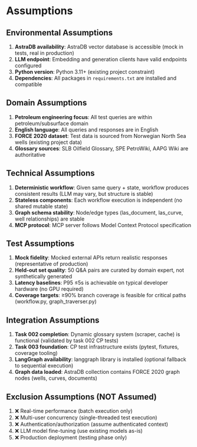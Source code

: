 # Assumptions

## Environmental Assumptions
1. **AstraDB availability**: AstraDB vector database is accessible (mock in tests, real in production)
2. **LLM endpoint**: Embedding and generation clients have valid endpoints configured
3. **Python version**: Python 3.11+ (existing project constraint)
4. **Dependencies**: All packages in `requirements.txt` are installed and compatible

## Domain Assumptions
1. **Petroleum engineering focus**: All test queries are within petroleum/subsurface domain
2. **English language**: All queries and responses are in English
3. **FORCE 2020 dataset**: Test data is sourced from Norwegian North Sea wells (existing project data)
4. **Glossary sources**: SLB Oilfield Glossary, SPE PetroWiki, AAPG Wiki are authoritative

## Technical Assumptions
1. **Deterministic workflow**: Given same query + state, workflow produces consistent results (LLM may vary, but structure is stable)
2. **Stateless components**: Each workflow execution is independent (no shared mutable state)
3. **Graph schema stability**: Node/edge types (las_document, las_curve, well relationships) are stable
4. **MCP protocol**: MCP server follows Model Context Protocol specification

## Test Assumptions
1. **Mock fidelity**: Mocked external APIs return realistic responses (representative of production)
2. **Held-out set quality**: 50 Q&A pairs are curated by domain expert, not synthetically generated
3. **Latency baselines**: P95 ≤5s is achievable on typical developer hardware (no GPU required)
4. **Coverage targets**: ≥90% branch coverage is feasible for critical paths (workflow.py, graph_traverser.py)

## Integration Assumptions
1. **Task 002 completion**: Dynamic glossary system (scraper, cache) is functional (validated by task 002 CP tests)
2. **Task 003 foundation**: CP test infrastructure exists (pytest, fixtures, coverage tooling)
3. **LangGraph availability**: langgraph library is installed (optional fallback to sequential execution)
4. **Graph data loaded**: AstraDB collection contains FORCE 2020 graph nodes (wells, curves, documents)

## Exclusion Assumptions (NOT Assumed)
1. ❌ Real-time performance (batch execution only)
2. ❌ Multi-user concurrency (single-threaded test execution)
3. ❌ Authentication/authorization (assume authenticated context)
4. ❌ LLM model fine-tuning (use existing models as-is)
5. ❌ Production deployment (testing phase only)
